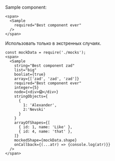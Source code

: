 
Sample component:

    <span>
      <Sample
        required="Best component ever"
      />
    </span>

Использовать только в экстренных случаях.

    const mockData = require('./mocks');
    <span>
      <Sample
        string="Best component zad"
        list="big"
        booliat={true}
        array={['zad', 'zad', 'zad']}
        required="Best component ever"
        integer={5}
        node={<div>😱</div>}
        stringObjects={
          {
            1: 'Alexander',
            2:'Nevski'
          }
        }
        arrayOfShapes={[
          { id: 1, name: 'Like' },
          { id: 4, name: 'that' },
        ]}
        mockedShape={mockData.shape}
        onCallback={(...atr) => {console.log(atr)}}
      />
    </span>
